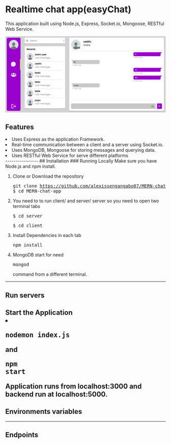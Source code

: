 # Realtime chat app(easyChat)
This application built using Node.js, Express, Socket.io, Mongoose, RESTful Web Service.

<img src="./chat-app-screenshot.png">

## Features
 <li>Uses Express as the application Framework.</li> 
  <li>Real-time communication between a client and a server using Socket.io.</li>
  <li>Uses MongoDB, Mongoose  for storing messages and querying data.</li>
  <li>Uses RESTful Web Service for serve different platforms</li> 
----------------
## Installation
### Running Locally
Make sure you have Node.js and npm install.

  1. Clone or Download the repository 
    <pre>git clone https://github.com/alexissengangabo07/MERN-chat-app.git
    $ cd MERN-chat-app</pre>
  2. You need to to run client/ and server/ server so you need to open two terminal tabs 
    <pre>$ cd server</pre>
    <pre>$ cd client</pre>
  3. Install Dependencies in each tab
      <pre>npm install</pre>
  4. MongoDB start for need <pre>mongod</pre>command  from a different terminal.
  
----------------
## Run servers
Start the Application
     <li><pre>nodemon index.js</pre>
     and
     <pre>npm start</pre></li>
  Application runs from localhost:3000 and backend run at localhost:5000.
----------------
## Environments variables

----------------
## Endpoints
